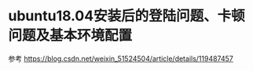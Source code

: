 # ubuntu18.04安装后的登陆问题、卡顿问题及基本环境配置


参考 https://blog.csdn.net/weixin_51524504/article/details/119487457

